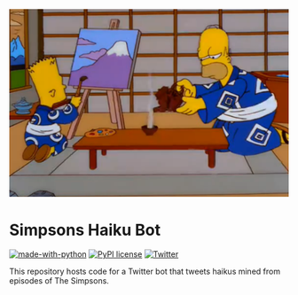 
<!-- ![](media/47_ronin.png "I wanted to be Oshi, but they made me Ori") -->

<img src="media/47_ronin.png" width="2000">

# Simpsons Haiku Bot



[![made-with-python](https://img.shields.io/badge/Made%20with-Python-1f425f.svg)](https://www.python.org/)
[![PyPI license](https://img.shields.io/pypi/l/ansicolortags.svg)](https://github.com/mwestt/simpsons-haiku/blob/main/LICENSE)
[![Twitter](https://badgen.net/badge/icon/twitter?icon=twitter&label)](https://twitter.com/SimpsonsHaiku)


This repository hosts code for a Twitter bot that tweets haikus mined from episodes of The Simpsons.
